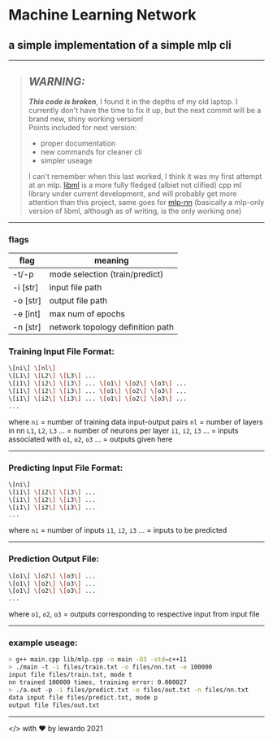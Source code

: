 # Machine Learning Network
## a simple implementation of a simple mlp cli

---
>## ___WARNING:___
>***This code is broken***, I found it in the depths of my old laptop. I currently don't have the time to fix it up, but the next commit will be a brand new, shiny working version!  
>Points included for next version:
> + proper documentation
> + new commands for cleaner cli
> + simpler useage
>
>I can't remember when this last worked, I think it was my first attempt at an mlp. [libml](https://www.github.com/lewardo/libml) is a more fully fledged (albiet not clified) cpp ml library under current development, and will probably get more attention than this project, same goes for [mlp-nn](https://www.github.com/lewardo/mlp-nn) (basically a mlp-only version of libml, although as of writing, is the only working one)
---
### **flags**

| flag     | meaning                          |
|----------|----------------------------------|
| -t/-p    | mode selection (train/predict)   |
| -i [str] | input file path                  |
| -o [str] | output file path                 |
| -e [int] | max num of epochs                |
| -n [str] | network topology definition path |

### **Training Input File Format:**
```bash
\[ni\] \[nl\]  
\[L1\] \[L2\] \[L3\] ...  
\[i1\] \[i2\] \[i3\] ... \[o1\] \[o2\] \[o3\] ...  
\[i1\] \[i2\] \[i3\] ... \[o1\] \[o2\] \[o3\] ...  
\[i1\] \[i2\] \[i3\] ... \[o1\] \[o2\] \[o3\] ...  
...  
```
where `ni` = number of training data input-output pairs
	`nl` = number of layers in nn
	`L1`, `L2`, `L3` ... = number of neurons per layer
	`i1`, `i2`, `i3` ... = inputs associated with
	`o1`, `o2`, `o3` ... = outputs given here

---

### **Predicting Input File Format:**
```bash
\[ni\]  
\[i1\] \[i2\] \[i3\] ...  
\[i1\] \[i2\] \[i3\] ...  
\[i1\] \[i2\] \[i3\] ...  
...
```
where `ni` = number of inputs
	`i1`, `i2`, `i3` ... = inputs to be predicted

---

### **Prediction Output File:**
```bash
\[o1\] \[o2\] \[o3\] ...  
\[o1\] \[o2\] \[o3\] ...  
\[o1\] \[o2\] \[o3\] ...  
...
```
where `o1`, `o2`, `o3` = outputs corresponding to respective input from input file

---

### **example useage:**
```bash
> g++ main.cpp lib/mlp.cpp -o main -O3 -std=c++11
> ./main -t -i files/train.txt -o files/nn.txt -e 100000
input file files/train.txt, mode t
nn trained 100000 times, training error: 0.000027
> ./a.out -p -i files/predict.txt -o files/out.txt -n files/nn.txt
data input file files/predict.txt, mode p
output file files/out.txt
```
---
</> with ❤️ by lewardo 2021